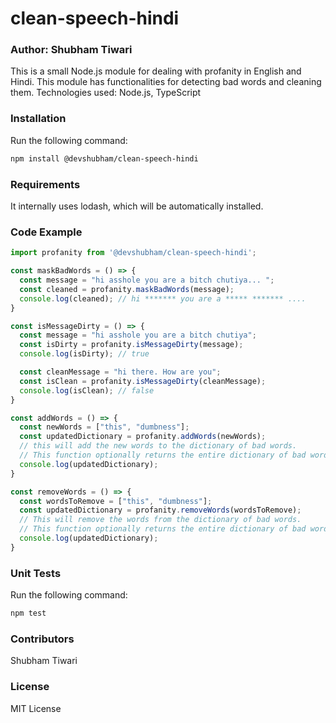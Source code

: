 # clean-speech-hindi

### Author: Shubham Tiwari

This is a small Node.js module for dealing with profanity in English and Hindi. This module has functionalities for detecting bad words and cleaning them.
Technologies used: Node.js, TypeScript

### Installation
Run the following command:

```sh
npm install @devshubham/clean-speech-hindi
```

### Requirements
It internally uses lodash, which will be automatically installed.

### Code Example

```typescript
import profanity from '@devshubham/clean-speech-hindi';

const maskBadWords = () => {
  const message = "hi asshole you are a bitch chutiya... ";
  const cleaned = profanity.maskBadWords(message);
  console.log(cleaned); // hi ******* you are a ***** ******* ....
}

const isMessageDirty = () => {
  const message = "hi asshole you are a bitch chutiya";
  const isDirty = profanity.isMessageDirty(message);
  console.log(isDirty); // true

  const cleanMessage = "hi there. How are you";
  const isClean = profanity.isMessageDirty(cleanMessage);
  console.log(isClean); // false
}

const addWords = () => {
  const newWords = ["this", "dumbness"];
  const updatedDictionary = profanity.addWords(newWords); 
  // this will add the new words to the dictionary of bad words.
  // This function optionally returns the entire dictionary of bad words.
  console.log(updatedDictionary);
}

const removeWords = () => {
  const wordsToRemove = ["this", "dumbness"];
  const updatedDictionary = profanity.removeWords(wordsToRemove); 
  // This will remove the words from the dictionary of bad words.
  // This function optionally returns the entire dictionary of bad words.
  console.log(updatedDictionary);
}
```

### Unit Tests
Run the following command:

```sh
npm test
```

### Contributors
Shubham Tiwari

### License
MIT License
